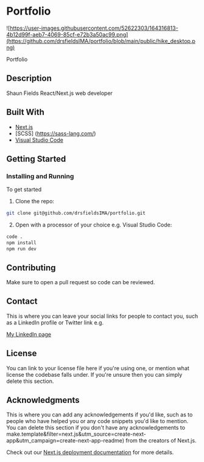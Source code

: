 # Portfolio

![https://user-images.githubusercontent.com/52622303/164316813-4b12d99f-aeb7-4069-85cf-e72b3a50ac99.png](https://github.com/drsfieldsIMA/portfolio/blob/main/public/hike_desktop.png)

Portfolio 

## Description

 Shaun Fields React/Next.js web developer 

## Built With

- [Next.js](https://nextjs.org/)
- [SCSS] (https://sass-lang.com/)
- [Visual Studio Code](https://code.visualstudio.com/)

## Getting Started

### Installing and Running

To get started 

1. Clone the repo:

```bash
git clone git@github.com/drsfieldsIMA/portfolio.git
```

2. Open with a processor of your choice e.g. Visual Studio Code:

```
code .
npm install
npm run dev
```

## Contributing

Make sure to open a pull request so code can be reviewed.

## Contact

This is where you can leave your social links for people to contact you, such as a LinkedIn profile or Twitter link e.g.

[My LinkedIn page](www.linkedin.com)

## License

You can link to your license file here if you're using one, or mention what license the codebase falls under. If you're unsure then you can simply delete this section.

## Acknowledgments

This is where you can add any acknowledgements if you'd like, such as to people who have helped you or any code snippets you'd like to mention. You can delete this section if you don't have any acknowledgements to make.template&filter=next.js&utm_source=create-next-app&utm_campaign=create-next-app-readme) from the creators of Next.js.

Check out our [Next.js deployment documentation](https://nextjs.org/docs/deployment) for more details.
